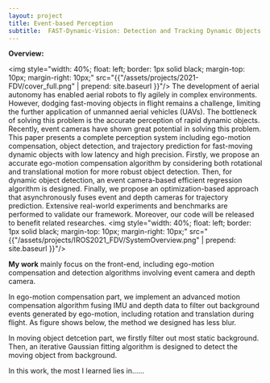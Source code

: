 ```yaml
---
layout: project
title: Event-based Perception
subtitle:  FAST-Dynamic-Vision: Detection and Tracking Dynamic Objects with Event and Depth Sensing.
---
```


**Overview:** 

<img style="width: 40%; float: left; border: 1px solid black; margin-top: 10px; margin-right: 10px;" src="{{"/assets/projects/2021-FDV/cover_full.png" | prepend: site.baseurl }}"/>
The development of aerial autonomy has enabled aerial robots to fly agilely in complex environments. However, dodging fast-moving objects in flight remains a challenge, limiting the further application of unmanned aerial vehicles (UAVs). The bottleneck of solving this problem is the accurate perception of rapid dynamic objects. Recently, event cameras have shown great potential in solving this problem. This paper presents a complete perception system including ego-motion compensation, object detection, and trajectory prediction for fast-moving dynamic objects with low latency and high precision. Firstly, we propose an accurate ego-motion compensation algorithm by considering both rotational and translational motion for more robust object detection. Then, for dynamic object detection, an event camera-based efficient regression algorithm is designed. Finally, we propose an optimization-based approach that asynchronously fuses event and depth cameras for trajectory prediction. Extensive real-world experiments and benchmarks are performed to validate our framework. Moreover, our code will be released to benefit related researches.
<img style="width: 40%; float: left; border: 1px solid black; margin-top: 10px; margin-right: 10px;" src="{{"/assets/projects/IROS2021_FDV/SystemOverview.png" | prepend: site.baseurl }}"/>


**My work** mainly focus on the front-end, including ego-motion compensation and detection algorithms involving event camera and depth camera.

In ego-motion compensation part, we implement an advanced motion compensation algorithm fusing IMU and depth data to filter out background events generated by ego-motion, including rotation and translation during flight. As figure shows below, the method we designed has less blur.


In moving object detcetion part, we firstly filter out most static background. Then, an iterative Gaussian fitting algorithm is designed to detect the moving object from background.



In this work, the most I learned lies in......